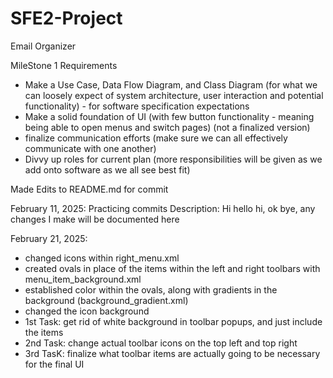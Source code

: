# SFE2-Project
Email Organizer

MileStone 1 Requirements
- Make a Use Case, Data Flow Diagram, and Class Diagram (for what we can loosely expect of system architecture, user interaction and potential functionality) - for software specification expectations
- Make a solid foundation of UI (with few button functionality - meaning being able to open menus and switch pages) (not a finalized version)
- finalize communication efforts (make sure we can all effectively communicate with one another)
- Divvy up roles for current plan (more responsibilities will be given as we add onto software as we all see best fit)

Made Edits to README.md for commit

February 11, 2025: Practicing commits
Description: Hi hello hi, ok bye, any changes I make will be documented here

February 21, 2025:
- changed icons within right_menu.xml
- created ovals in place of the items within the left and right toolbars with menu_item_background.xml
- established color within the ovals, along with gradients in the background (background_gradient.xml)
- changed the icon background
- 1st Task: get rid of white background in toolbar popups, and just include the items
- 2nd Task: change actual toolbar icons on the top left and top right
- 3rd TasK: finalize what toolbar items are actually going to be necessary for the final UI
